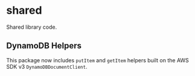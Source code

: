 # shared

Shared library code.

## DynamoDB Helpers

This package now includes `putItem` and `getItem` helpers built on the AWS SDK v3 `DynamoDBDocumentClient`.
